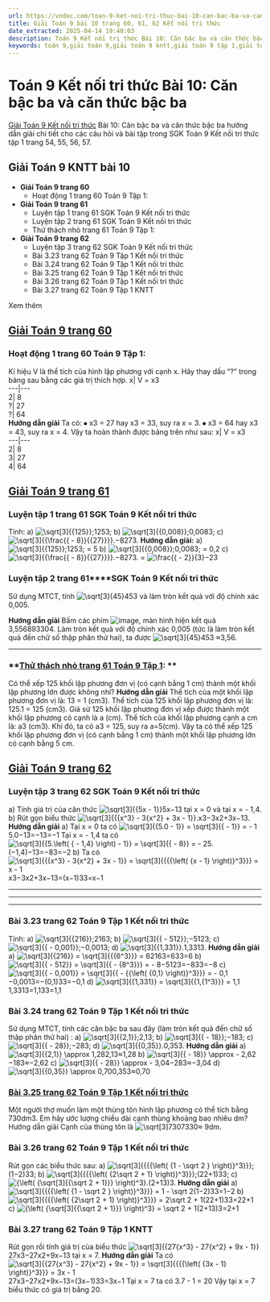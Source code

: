 ```yaml
---
url: https://vndoc.com/toan-9-ket-noi-tri-thuc-bai-10-can-bac-ba-va-can-thuc-bac-ba-320662
title: Giải Toán 9 bài 10 trang 60, 61, 62 Kết nối tri thức
date_extracted: 2025-04-14 19:40:03
description: Toán 9 Kết nối tri thức Bài 10: Căn bậc ba và căn thức bậc ba hướng dẫn giải chi tiết các câu hỏi và bài tập trong SGK Toán 9 Kết nối tri thức tập 1.
keywords: toán 9,giải toán 9,giải toán 9 kntt,giải toán 9 tập 1,giải toán 9 kết nối tri thức,toán 9 kết nối tri thức tập 1,Toán 9 Kết nối tri thức Bài 10,giải Toán 9 Kết nối tri thức Bài 9,Bài 10 Căn bậc ba và căn thức bậc ba,toán 9 kết nối tri thức tập 1 trang 62,toán 9 kết nối tri thức tập 1 trang 60,toán 9 kết nối tri thức tập 1 trang 61,Căn bậc ba và căn thức bậc ba
---
```


# Toán 9 Kết nối tri thức Bài 10: Căn bậc ba và căn thức bậc ba
[Giải Toán 9 Kết nối tri thức](<https://vndoc.com/toan-9-ket-noi-tri-thuc>) Bài 10: Căn bậc ba và căn thức bậc ba hướng dẫn giải chi tiết cho các câu hỏi và bài tập trong SGK Toán 9 Kết nối tri thức tập 1 trang 54, 55, 56, 57.
## Giải Toán 9 KNTT bài 10
  * **Giải Toán 9 trang 60**
    * Hoạt động 1 trang 60 Toán 9 Tập 1: 
  * **Giải Toán 9 trang 61**
    * Luyện tập 1 trang 61 SGK Toán 9 Kết nối tri thức
    * Luyện tập 2 trang 61 SGK Toán 9 Kết nối tri thức
    * Thử thách nhỏ trang 61 Toán 9 Tập 1: 
  * **Giải Toán 9 trang 62**
    * Luyện tập 3 trang 62 SGK Toán 9 Kết nối tri thức
    * Bài 3.23 trang 62 Toán 9 Tập 1 Kết nối tri thức
    * Bài 3.24 trang 62 Toán 9 Tập 1 Kết nối tri thức
    * Bài 3.25 trang 62 Toán 9 Tập 1 Kết nối tri thức
    * Bài 3.26 trang 62 Toán 9 Tập 1 Kết nối tri thức
    * Bài 3.27 trang 62 Toán 9 Tập 1 KNTT

Xem thêm
## [Giải Toán 9 trang 60](<https://vndoc.com/giai-toan-9-trang-60-tap-1-ket-noi-tri-thuc-323393>)
### **Hoạt động 1 trang 60 Toán 9 Tập 1:**
Kí hiệu V là thể tích của hình lập phương với cạnh x. Hãy thay dấu “?” trong bảng sau bằng các giá trị thích hợp.
x| V = x3  
---|---  
2| 8  
?| 27  
?| 64  
**Hướng dẫn giải**
Ta có:
⦁ x3 = 27 hay x3 = 33, suy ra x = 3.
⦁ x3 = 64 hay x3 = 43, suy ra x = 4.
Vậy ta hoàn thành được bảng trên như sau:
x| V = x3  
---|---  
2| 8  
3| 27  
4| 64  
## [Giải Toán 9 trang 61](<https://vndoc.com/giai-toan-9-trang-61-tap-1-ket-noi-tri-thuc-323399>)
### **Luyện tập 1 trang 61 SGK Toán 9 Kết nối tri thức**
Tính:
a\) ![\\sqrt\[3\]{{125}};](https://i.vdoc.vn/data/image/blank.png)1253;
b\) ![\\sqrt\[3\]{{0,008}};](https://i.vdoc.vn/data/image/blank.png)0,0083;
c\) ![\\sqrt\[3\]{{\\frac{{ - 8}}{{27}}}}.](https://i.vdoc.vn/data/image/blank.png)−8273.
**Hướng dẫn giải:**
a\) ![\\sqrt\[3\]{{125}};](https://i.vdoc.vn/data/image/blank.png)1253; = 5
b\) ![\\sqrt\[3\]{{0,008}};](https://i.vdoc.vn/data/image/blank.png)0,0083; = 0,2
c\) ![\\sqrt\[3\]{{\\frac{{ - 8}}{{27}}}}.](https://i.vdoc.vn/data/image/blank.png)−8273. = ![\\frac{{ - 2}}{3}](https://i.vdoc.vn/data/image/blank.png)−23
### **Luyện tập 2 trang 61****SGK Toán 9 Kết nối tri thức**
Sử dụng MTCT, tính ![\\sqrt\[3\]{45}](https://i.vdoc.vn/data/image/blank.png)453 và làm tròn kết quả với độ chính xác 0,005.
  
**Hướng dẫn giải**
Bấm các phím ![image](https://i.vdoc.vn/data/image/2024/05/23/toan-9-kntt-bai-9.png), màn hình hiện kết quả 3,556893304.
Làm tròn kết quả với độ chính xác 0,005 \(tức là làm tròn kết quả đến chữ số thập phân thứ hai\), ta được ![\\sqrt\[3\]{45}](https://i.vdoc.vn/data/image/blank.png)453 ≈3,56.
****
### **[Thử thách nhỏ trang 61 Toán 9 Tập 1](<https://vndoc.com/co-the-xep-125-khoi-lap-phuong-don-vi-co-canh-bang-1cm-thanh-mot-khoi-lap-phuong-lon-duoc-khong-329457>): **
Có thể xếp 125 khối lập phương đơn vị \(có cạnh bằng 1 cm\) thành một khối lập phương lớn được không nhỉ?
**Hướng dẫn giải**
Thể tích của một khối lập phương đơn vị là: 13 = 1 \(cm3\).
Thể tích của 125 khối lập phương đơn vị là: 125.1 = 125 \(cm3\).
Giả sử 125 khối lập phương đơn vị xếp được thành một khối lập phương có cạnh là a \(cm\). Thể tích của khối lập phương cạnh a cm là: a3 \(cm3\).
Khi đó, ta có a3 = 125, suy ra a=5\(cm\).
Vậy ta có thể xếp 125 khối lập phương đơn vị \(có cạnh bằng 1 cm\) thành một khối lập phương lớn có cạnh bằng 5 cm.
## [Giải Toán 9 trang 62](<https://vndoc.com/giai-toan-9-trang-62-tap-1-ket-noi-tri-thuc-323410>)
### **Luyện tập 3 trang 62 SGK Toán 9 Kết nối tri thức**
a\) Tính giá trị của căn thức ![\\sqrt\[3\]{{5x - 1}}](https://i.vdoc.vn/data/image/blank.png)5x−13 tại x = 0 và tại x = - 1,4.
b\) Rút gọn biểu thức ![\\sqrt\[3\]{{{x^3} - 3{x^2} + 3x - 1}}.](https://i.vdoc.vn/data/image/blank.png)x3−3x2+3x−13.
**Hướng dẫn giải**
a\) Tại x = 0 ta có ![\\sqrt\[3\]{{5.0 - 1}} = \\sqrt\[3\]{{ - 1}} = - 1](https://i.vdoc.vn/data/image/blank.png)5.0−13=−13=−1
Tại x = - 1,4 ta có ![\\sqrt\[3\]{{5.\\left\( { - 1,4} \\right\) - 1}} = \\sqrt\[3\]{{ - 8}} = - 2](https://i.vdoc.vn/data/image/blank.png)5.\(−1,4\)−13=−83=−2
b\) Ta có![\\sqrt\[3\]{{{x^3} - 3{x^2} + 3x - 1}} = \\sqrt\[3\]{{{{\\left\( {x - 1} \\right\)}^3}}} = x - 1](https://i.vdoc.vn/data/image/blank.png)x3−3x2+3x−13=\(x−1\)33=x−1
****
****
****
### **Bài 3.23 trang 62 Toán 9 Tập 1 Kết nối tri thức**
Tính:
a\) ![\\sqrt\[3\]{{216}};](https://i.vdoc.vn/data/image/blank.png)2163;
b\) ![\\sqrt\[3\]{{ - 512}};](https://i.vdoc.vn/data/image/blank.png)−5123;
c\) ![\\sqrt\[3\]{{ - 0,001}};](https://i.vdoc.vn/data/image/blank.png)−0,0013;
d\) ![\\sqrt\[3\]{{1,331}}.](https://i.vdoc.vn/data/image/blank.png)1,3313.
**Hướng dẫn giải**
a\) ![\\sqrt\[3\]{{216}} = \\sqrt\[3\]{{{6^3}}} = 6](https://i.vdoc.vn/data/image/blank.png)2163=633=6
b\) ![\\sqrt\[3\]{{ - 512}} = \\sqrt\[3\]{{ - {8^3}}} = - 8](https://i.vdoc.vn/data/image/blank.png)−5123=−833=−8
c\) ![\\sqrt\[3\]{{ - 0,001}} = \\sqrt\[3\]{{ - {{\\left\( {0,1} \\right\)}^3}}} = - 0,1](https://i.vdoc.vn/data/image/blank.png)−0,0013=−\(0,1\)33=−0,1
d\) ![\\sqrt\[3\]{{1,331}} = \\sqrt\[3\]{{1,{1^3}}} = 1,1](https://i.vdoc.vn/data/image/blank.png)1,3313=1,133=1,1
### **Bài 3.24 trang 62 Toán 9 Tập 1 Kết nối tri thức**
Sử dụng MTCT, tính các căn bậc ba sau đây \(làm tròn kết quả đến chữ số thập phân thứ hai\) :
a\) ![\\sqrt\[3\]{{2,1}};](https://i.vdoc.vn/data/image/blank.png)2,13;
b\) ![\\sqrt\[3\]{{ - 18}};](https://i.vdoc.vn/data/image/blank.png)−183;
c\) ![\\sqrt\[3\]{{ - 28}};](https://i.vdoc.vn/data/image/blank.png)−283;
d\) ![\\sqrt\[3\]{{0,35}}.](https://i.vdoc.vn/data/image/blank.png)0,353.
**Hướng dẫn giải**
a\)
![\\sqrt\[3\]{{2,1}} \\approx 1,28](https://i.vdoc.vn/data/image/blank.png)2,13≈1,28
b\)
![\\sqrt\[3\]{{ - 18}} \\approx - 2,62](https://i.vdoc.vn/data/image/blank.png)−183≈−2,62
c\)
![\\sqrt\[3\]{{ - 28}} \\approx - 3,04](https://i.vdoc.vn/data/image/blank.png)−283≈−3,04
d\)
![\\sqrt\[3\]{{0,35}} \\approx 0,70](https://i.vdoc.vn/data/image/blank.png)0,353≈0,70
### [**Bài 3.25 trang 62 Toán 9 Tập 1 Kết nối tri thức**](<https://vndoc.com/mot-nguoi-tho-muon-lam-1-thung-ton-hinh-lap-phuong-co-the-tich-bang-730dm3-hay-uoc-luong-chieu-dai-canh-thung-khoang-bao-nhieu-329458>)
Một người thợ muốn làm một thùng tôn hình lập phương có thể tích bằng 730dm3. Em hãy ước lượng chiều dài cạnh thùng khoảng bao nhiêu dm?
Hướng dẫn giải
Cạnh của thùng tôn là ![\\sqrt\[3\]730](https://i.vdoc.vn/data/image/blank.png)7330≈ 9dm.
### **Bài 3.26 trang 62 Toán 9 Tập 1 Kết nối tri thức**
Rút gọn các biểu thức sau:
a\) ![\\sqrt\[3\]{{{{\\left\( {1 - \\sqrt 2 } \\right\)}^3}}};](https://i.vdoc.vn/data/image/blank.png)\(1−2\)33;
b\) ![\\sqrt\[3\]{{{{\\left\( {2\\sqrt 2 + 1} \\right\)}^3}}};](https://i.vdoc.vn/data/image/blank.png)\(22+1\)33;
c\) ![{\\left\( {\\sqrt\[3\]{{\\sqrt 2 + 1}}} \\right\)^3}.](https://i.vdoc.vn/data/image/blank.png)\(2+13\)3.
**Hướng dẫn giải**
a\) ![\\sqrt\[3\]{{{{\\left\( {1 - \\sqrt 2 } \\right\)}^3}}} = 1 - \\sqrt 2](https://i.vdoc.vn/data/image/blank.png)\(1−2\)33=1−2
b\) ![\\sqrt\[3\]{{{{\\left\( {2\\sqrt 2 + 1} \\right\)}^3}}} = 2\\sqrt 2 + 1](https://i.vdoc.vn/data/image/blank.png)\(22+1\)33=22+1
c\) ![{\\left\( {\\sqrt\[3\]{{\\sqrt 2 + 1}}} \\right\)^3} = \\sqrt 2 + 1](https://i.vdoc.vn/data/image/blank.png)\(2+13\)3=2+1
### **Bài 3.27 trang 62 Toán 9 Tập 1 KNTT**
Rút gọn rồi tính giá trị của biểu thức ![\\sqrt\[3\]{{27{x^3} - 27{x^2} + 9x - 1}}](https://i.vdoc.vn/data/image/blank.png)27x3−27x2+9x−13 tại x = 7.
**Hướng dẫn giải**
Ta có ![\\sqrt\[3\]{{27{x^3} - 27{x^2} + 9x - 1}} = \\sqrt\[3\]{{{{\\left\( {3x - 1} \\right\)}^3}}} = 3x - 1](https://i.vdoc.vn/data/image/blank.png)27x3−27x2+9x−13=\(3x−1\)33=3x−1
Tại x = 7 ta có 3.7 - 1 = 20
Vậy tại x = 7 biểu thức có giá trị bằng 20.

